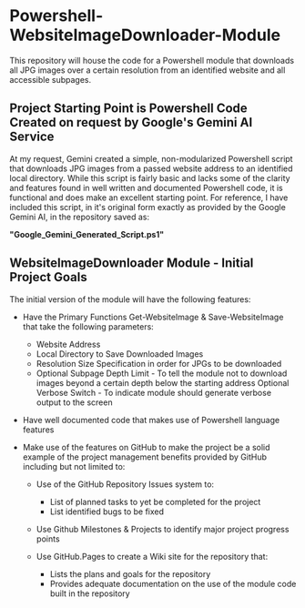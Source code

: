 # Powershell-WebsiteImageDownloader-Module

This repository will house the code for a Powershell module that downloads all JPG images over a certain resolution from an identified website and all accessible subpages.

## Project Starting Point is Powershell Code Created on request by Google's Gemini AI Service

At my request, Gemini created a simple, non-modularized Powershell script that downloads JPG images from a passed website address to an identified local directory.  While this script is fairly basic and lacks some of the clarity and features found in well written and documented Powershell code, it is functional and does make an excellent starting point.    For reference, I have included this script, in it's original form exactly as provided by the Google Gemini AI, in the repository saved as: 

**"Google_Gemini_Generated_Script.ps1"**

## WebsiteImageDownloader Module - Initial Project Goals

The initial version of the module will have the following features:

* Have the Primary Functions Get-WebsiteImage & Save-WebsiteImage that take the following parameters:

    +  Website Address
    +  Local Directory to Save Downloaded Images
    +  Resolution Size Specification in order for JPGs to be downloaded
    +  Optional Subpage Depth Limit - To tell the module not to download images beyond a certain depth below the starting address
 Optional Verbose Switch - To indicate module should generate verbose output to the screen

* Have well documented code that makes use of Powershell language features
    
* Make use of the features on GitHub to make the project be a solid example of the project management benefits provided by GitHub including but not limited to:

   + Use of the GitHub Repository Issues system to:
        * List of planned tasks to yet be completed for the project
        * List identified bugs to be fixed

   + Use Github Milestones & Projects to identify major project progress points
   + Use GitHub.Pages to create a Wiki site for the repository that:
        * Lists the plans and goals for the repository
        * Provides adequate documentation on the use of the module code built in the repository
